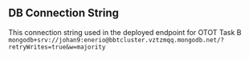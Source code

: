 ## DB Connection String 
This connection string used in the deployed endpoint for OTOT Task B
`mongodb+srv://johan9:enerio@bbtcluster.vztzmqq.mongodb.net/?retryWrites=true&w=majority`